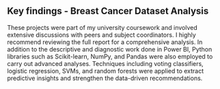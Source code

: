 ## Key findings - Breast Cancer Dataset Analysis ##

These projects were part of my university coursework and involved extensive discussions with peers and subject coordinators. I highly recommend reviewing the full report for a comprehensive analysis. In addition to the descriptive and diagnostic work done in Power BI, Python libraries such as Scikit-learn, NumPy, and Pandas were also employed to carry out advanced analyses. Techniques including voting classifiers, logistic regression, SVMs, and random forests were applied to extract predictive insights and strengthen the data-driven recommendations.
